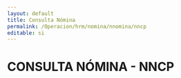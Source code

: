 ```yaml
---
layout: default
title: Consulta Nómina
permalink: /Operacion/hrm/nomina/nnomina/nncp
editable: si
---
```


# CONSULTA NÓMINA - NNCP  

